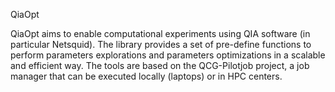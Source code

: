 QiaOpt

QiaOpt aims to enable computational experiments using QIA software (in particular Netsquid). The library provides a set of pre-define functions to perform parameters explorations and parameters optimizations in a scalable and efficient way. The tools are based on the QCG-Pilotjob project, a job manager that can be executed locally (laptops) or in HPC centers.
